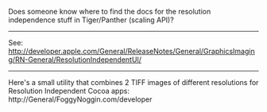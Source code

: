 Does someone know where to find the docs for the resolution independence stuff in Tiger/Panther (scaling API)?

----

See: http://developer.apple.com/General/ReleaseNotes/General/GraphicsImaging/RN-General/ResolutionIndependentUI/


----

Here's a small utility that combines 2 TIFF images of different resolutions for Resolution Independent Cocoa apps:
http://General/FoggyNoggin.com/developer